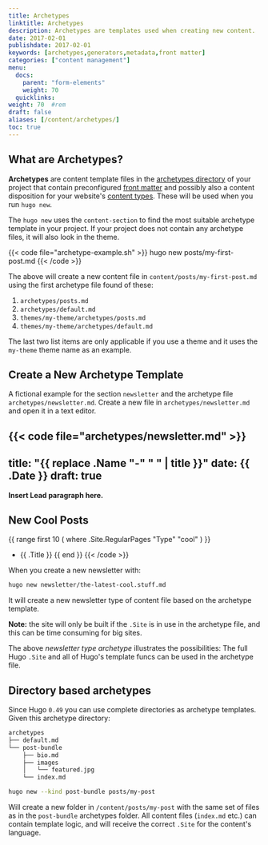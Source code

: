 ```yaml
---
title: Archetypes
linktitle: Archetypes
description: Archetypes are templates used when creating new content.
date: 2017-02-01
publishdate: 2017-02-01
keywords: [archetypes,generators,metadata,front matter]
categories: ["content management"]
menu:
  docs:
    parent: "form-elements"
    weight: 70
  quicklinks:
weight: 70	#rem
draft: false
aliases: [/content/archetypes/]
toc: true
---
```


## What are Archetypes?

**Archetypes** are content template files in the [archetypes directory][] of your project that contain preconfigured [front matter][] and possibly also a content disposition for your website's [content types][]. These will be used when you run `hugo new`.


The `hugo new` uses the `content-section` to find the most suitable archetype template in your project. If your project does not contain any archetype files, it will also look in the theme.

{{< code file="archetype-example.sh" >}}
hugo new posts/my-first-post.md
{{< /code >}}

The above will create a new content file in `content/posts/my-first-post.md` using the first archetype file found of these:

1. `archetypes/posts.md`
2. `archetypes/default.md`
3. `themes/my-theme/archetypes/posts.md`
4. `themes/my-theme/archetypes/default.md`

The last two list items are only applicable if you use a theme and it uses the `my-theme` theme name as an example.

## Create a New Archetype Template

A fictional example for the section `newsletter` and the archetype file `archetypes/newsletter.md`. Create a new file in `archetypes/newsletter.md` and open it in a text editor.

{{< code file="archetypes/newsletter.md" >}}
---
title: "{{ replace .Name "-" " " | title }}"
date: {{ .Date }}
draft: true
---

**Insert Lead paragraph here.**

## New Cool Posts

{{ range first 10 ( where .Site.RegularPages "Type" "cool" ) }}
* {{ .Title }}
{{ end }}
{{< /code >}}

When you create a new newsletter with:

```bash
hugo new newsletter/the-latest-cool.stuff.md
```

It will create a new newsletter type of content file based on the archetype template.

**Note:** the site will only be built if the `.Site` is in use in the archetype file, and this can be time consuming for big sites.

The above _newsletter type archetype_ illustrates the possibilities: The full Hugo `.Site` and all of Hugo&#39;s template funcs can be used in the archetype file.


## Directory based archetypes

Since Hugo `0.49` you can use complete directories as archetype templates. Given this archetype directory:

```bash
archetypes
├── default.md
└── post-bundle
    ├── bio.md
    ├── images
    │   └── featured.jpg
    └── index.md
```

```bash
hugo new --kind post-bundle posts/my-post
```

Will create a new folder in `/content/posts/my-post` with the same set of files as in the `post-bundle` archetypes folder. All content files (`index.md` etc.) can contain template logic, and will receive the correct `.Site` for the content's language.



[archetypes directory]: /getting-started/directory-structure/
[content types]: /form-elements/types/
[front matter]: /form-elements/front-matter/
